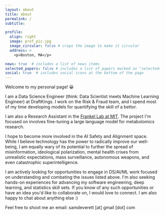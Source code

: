 ```yaml
---
layout: about
title: about
permalink: /
subtitle:

profile:
  align: right
  image: prof_pic.jpg
  image_circular: false # crops the image to make it circular
  address: >
    <p>Boston, MA</p>

news: true  # includes a list of news items
selected_papers: false # includes a list of papers marked as "selected={true}"
social: true  # includes social icons at the bottom of the page
---
```


Welcome to my personal page! 😀

I am a Data Science Engineer (think: Data Scientist meets Machine Learning Engineer) at DraftKings. I work on the Risk & Fraud team, and I spend most of my time developing models for quantifying the skill of a bettor.

I am also a Research Assistant in the [Frankel Lab at MIT](http://fraenkel.mit.edu). The project I'm focused on involves fine-tuning a large language model for metabolomics research.

I hope to become more involved in the AI Safety and Alignment space. While I believe technology has the power to radically improve our well-being, I am equally wary of its potential to further the spread of misinformation, ideological polarization, mental health crises from unrealistic expectations, mass surveillance, autonomous weapons, and even catastrophic superintelligence.

I am actively looking for opportunities to engage in DS/AI/ML work focused on understanding and combating the issues listed above. I'm also seeking hands-on experiences for advancing my software engineering, deep learning, and statistics skill sets. If you know of any such opportunities or have an idea you'd like to collaborate on, I would love to connect. I am also happy to chat about anything else :)

Feel free to shoot me an email: samdeverett [at] gmail [dot] com
